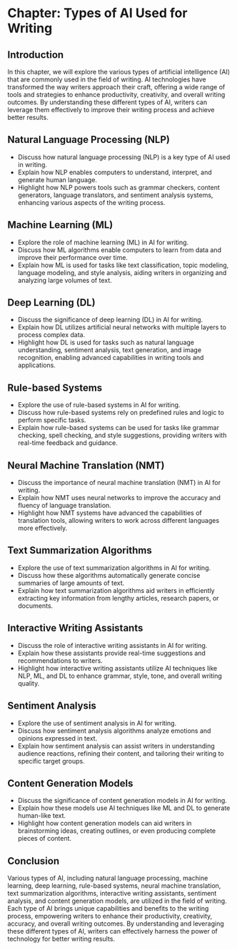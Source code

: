 Chapter: Types of AI Used for Writing
=====================================

Introduction
------------

In this chapter, we will explore the various types of artificial intelligence (AI) that are commonly used in the field of writing. AI technologies have transformed the way writers approach their craft, offering a wide range of tools and strategies to enhance productivity, creativity, and overall writing outcomes. By understanding these different types of AI, writers can leverage them effectively to improve their writing process and achieve better results.

Natural Language Processing (NLP)
---------------------------------

* Discuss how natural language processing (NLP) is a key type of AI used in writing.
* Explain how NLP enables computers to understand, interpret, and generate human language.
* Highlight how NLP powers tools such as grammar checkers, content generators, language translators, and sentiment analysis systems, enhancing various aspects of the writing process.

Machine Learning (ML)
---------------------

* Explore the role of machine learning (ML) in AI for writing.
* Discuss how ML algorithms enable computers to learn from data and improve their performance over time.
* Explain how ML is used for tasks like text classification, topic modeling, language modeling, and style analysis, aiding writers in organizing and analyzing large volumes of text.

Deep Learning (DL)
------------------

* Discuss the significance of deep learning (DL) in AI for writing.
* Explain how DL utilizes artificial neural networks with multiple layers to process complex data.
* Highlight how DL is used for tasks such as natural language understanding, sentiment analysis, text generation, and image recognition, enabling advanced capabilities in writing tools and applications.

Rule-based Systems
------------------

* Explore the use of rule-based systems in AI for writing.
* Discuss how rule-based systems rely on predefined rules and logic to perform specific tasks.
* Explain how rule-based systems can be used for tasks like grammar checking, spell checking, and style suggestions, providing writers with real-time feedback and guidance.

Neural Machine Translation (NMT)
--------------------------------

* Discuss the importance of neural machine translation (NMT) in AI for writing.
* Explain how NMT uses neural networks to improve the accuracy and fluency of language translation.
* Highlight how NMT systems have advanced the capabilities of translation tools, allowing writers to work across different languages more effectively.

Text Summarization Algorithms
-----------------------------

* Explore the use of text summarization algorithms in AI for writing.
* Discuss how these algorithms automatically generate concise summaries of large amounts of text.
* Explain how text summarization algorithms aid writers in efficiently extracting key information from lengthy articles, research papers, or documents.

Interactive Writing Assistants
------------------------------

* Discuss the role of interactive writing assistants in AI for writing.
* Explain how these assistants provide real-time suggestions and recommendations to writers.
* Highlight how interactive writing assistants utilize AI techniques like NLP, ML, and DL to enhance grammar, style, tone, and overall writing quality.

Sentiment Analysis
------------------

* Explore the use of sentiment analysis in AI for writing.
* Discuss how sentiment analysis algorithms analyze emotions and opinions expressed in text.
* Explain how sentiment analysis can assist writers in understanding audience reactions, refining their content, and tailoring their writing to specific target groups.

Content Generation Models
-------------------------

* Discuss the significance of content generation models in AI for writing.
* Explain how these models use AI techniques like ML and DL to generate human-like text.
* Highlight how content generation models can aid writers in brainstorming ideas, creating outlines, or even producing complete pieces of content.

Conclusion
----------

Various types of AI, including natural language processing, machine learning, deep learning, rule-based systems, neural machine translation, text summarization algorithms, interactive writing assistants, sentiment analysis, and content generation models, are utilized in the field of writing. Each type of AI brings unique capabilities and benefits to the writing process, empowering writers to enhance their productivity, creativity, accuracy, and overall writing outcomes. By understanding and leveraging these different types of AI, writers can effectively harness the power of technology for better writing results.
